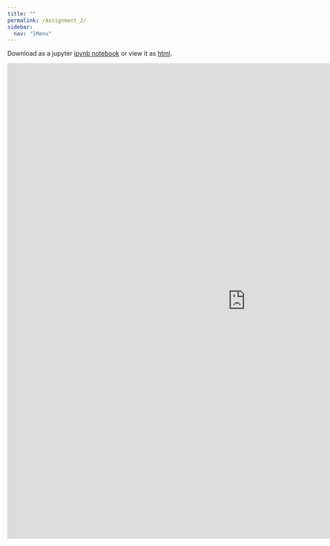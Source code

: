 ```yaml
---
title: ""
permalink: /Assignment_2/
sidebar:
  nav: "lMenu"
---
```


Download as a jupyter [ipynb notebook](https://datascience-intro.github.io/1MS041-2024/notebooks/Assignment_2.ipynb) or view it as [html](https://datascience-intro.github.io/1MS041-2024/notebooks/Assignment_2.html).

<iframe src="https://datascience-intro.github.io/1MS041-2024/notebooks/Assignment_2.html" width="1080" height="1080" frameborder="0"></iframe>

    